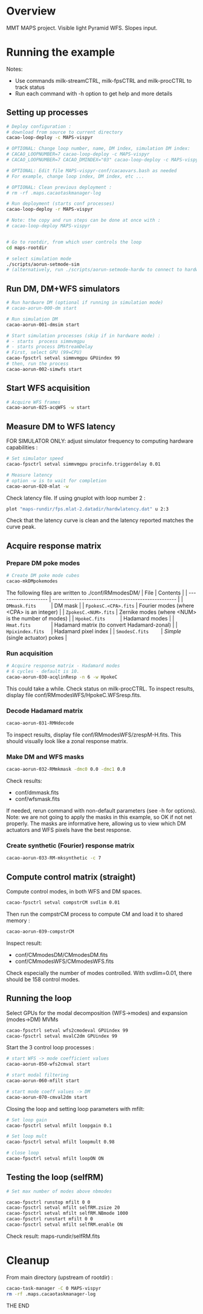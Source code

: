 # Overview

MMT MAPS project.
Visible light Pyramid WFS. Slopes input.



# Running the example

Notes:
- Use commands milk-streamCTRL, milk-fpsCTRL and milk-procCTRL to track status
- Run each command with -h option to get help and more details


## Setting up processes


```bash
# Deploy configuration :
# download from source to current directory
cacao-loop-deploy -c MAPS-vispyr

# OPTIONAL: Change loop number, name, DM index, simulation DM index:
# CACAO_LOOPNUMBER=7 cacao-loop-deploy -c MAPS-vispyr
# CACAO_LOOPNUMBER=7 CACAO_DMINDEX="03" cacao-loop-deploy -c MAPS-vispyr

# OPTIONAL: Edit file MAPS-vispyr-conf/cacaovars.bash as needed
# For example, change loop index, DM index, etc ...

# OPTIONAL: Clean previous deployment :
# rm -rf .maps.cacaotaskmanager-log

# Run deployment (starts conf processes)
cacao-loop-deploy -r MAPS-vispyr

# Note: the copy and run steps can be done at once with :
# cacao-loop-deploy MAPS-vispyr


# Go to rootdir, from which user controls the loop
cd maps-rootdir

# select simulation mode
./scripts/aorun-setmode-sim
# (alternatively, run ./scripts/aorun-setmode-hardw to connect to hardware)
```

## Run DM, DM+WFS simulators

```bash
# Run hardware DM (optional if running in simulation mode)
# cacao-aorun-000-dm start

# Run simulation DM
cacao-aorun-001-dmsim start

# Start simulation processes (skip if in hardware mode) :
# - starts  process simmvmgpu
# - starts process DMstreamDelay
# First, select GPU (99=CPU)
cacao-fpsctrl setval simmvmgpu GPUindex 99
# then, run the process
cacao-aorun-002-simwfs start
```


## Start WFS acquisition

```bash
# Acquire WFS frames
cacao-aorun-025-acqWFS -w start
```



## Measure DM to WFS latency

FOR SIMULATOR ONLY: adjust simulator frequency to computing hardware capabilities :

```bash
# Set simulator speed
cacao-fpsctrl setval simmvmgpu procinfo.triggerdelay 0.01
```

```bash
# Measure latency
# option -w is to wait for completion
cacao-aorun-020-mlat -w
```

Check latency file. If using gnuplot with loop number 2 :
```bash
plot "maps-rundir/fps.mlat-2.datadir/hardwlatency.dat" u 2:3
```
Check that the latency curve is clean and the latency reported matches the curve peak.



## Acquire response matrix


### Prepare DM poke modes

```bash
# Create DM poke mode cubes
cacao-mkDMpokemodes
```
The following files are written to ./conf/RMmodesDM/
| File                 | Contents                                            |
| -------------------- | --------------------------------------------------- |
| `DMmask.fits     `   | DM mask                                             |
| `FpokesC.<CPA>.fits` | Fourier modes (where \<CPA> is an integer)          |
| `ZpokesC.<NUM>.fits` | Zernike modes (where \<NUM> is the number of modes) |
| `HpokeC.fits     `   | Hadamard modes                                      |
| `Hmat.fits       `   | Hadamard matrix (to convert Hadamard-zonal)         |
| `Hpixindex.fits  `   | Hadamard pixel index                                |
| `SmodesC.fits    `   | *Simple* (single actuator) pokes                    |



### Run acquisition


```bash
# Acquire response matrix - Hadamard modes
# 6 cycles - default is 10.
cacao-aorun-030-acqlinResp -n 6 -w HpokeC
```

This could take a while. Check status on milk-procCTRL.
To inspect results, display file conf/RMmodesWFS/HpokeC.WFSresp.fits.

### Decode Hadamard matrix

```bash
cacao-aorun-031-RMHdecode
```
To inspect results, display file conf/RMmodesWFS/zrespM-H.fits.
This should visually look like a zonal response matrix.

### Make DM and WFS masks

```bash
cacao-aorun-032-RMmkmask -dmc0 0.0 -dmc1 0.0
```
Check results:
- conf/dmmask.fits
- conf/wfsmask.fits

If needed, rerun command with non-default parameters (see -h for options).
Note: we are not going to apply the masks in this example, so OK if not net properly. The masks are informative here, allowing us to view which DM actuators and WFS pixels have the best response.




### Create synthetic (Fourier) response matrix

```bash
cacao-aorun-033-RM-mksynthetic -c 7
```


## Compute control matrix (straight)

Compute control modes, in both WFS and DM spaces.

```bash
cacao-fpsctrl setval compstrCM svdlim 0.01
```

Then run the compstrCM process to compute CM and load it to shared memory :
```bash
cacao-aorun-039-compstrCM
```
Inspect result:
- conf/CMmodesDM/CMmodesDM.fits
- conf/CMmodesWFS/CMmodesWFS.fits

Check especially the number of modes controlled.
With svdlim=0.01, there should be 158 control modes.

## Running the loop


Select GPUs for the modal decomposition (WFS->modes) and expansion (modes->DM) MVMs
```bash
cacao-fpsctrl setval wfs2cmodeval GPUindex 99
cacao-fpsctrl setval mvalC2dm GPUindex 99
```



Start the 3 control loop processes :

```bash
# start WFS -> mode coefficient values
cacao-aorun-050-wfs2cmval start

# start modal filtering
cacao-aorun-060-mfilt start

# start mode coeff values -> DM
cacao-aorun-070-cmval2dm start

```

Closing the loop and setting loop parameters with mfilt:

```bash
# Set loop gain
cacao-fpsctrl setval mfilt loopgain 0.1

# Set loop mult
cacao-fpsctrl setval mfilt loopmult 0.98

# close loop
cacao-fpsctrl setval mfilt loopON ON

```



## Testing the loop (selfRM)


```bash
# Set max number of modes above nbmodes

cacao-fpsctrl runstop mfilt 0 0
cacao-fpsctrl setval mfilt selfRM.zsize 20
cacao-fpsctrl setval mfilt selfRM.NBmode 1000
cacao-fpsctrl runstart mfilt 0 0
cacao-fpsctrl setval mfilt selfRM.enable ON
```

Check result: maps-rundir/selfRM.fits


# Cleanup

From main directory (upstream of rootdir) :

```bash
cacao-task-manager -C 0 MAPS-vispyr
rm -rf .maps.cacaotaskmanager-log
```


THE END
